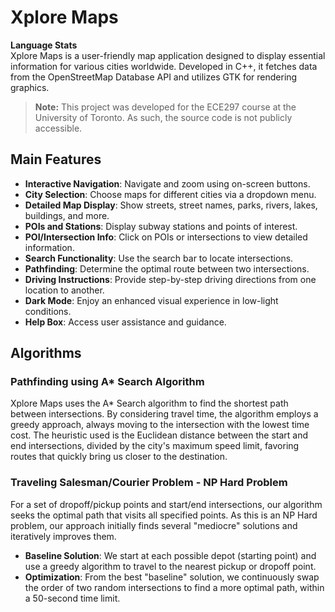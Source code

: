 # Xplore Maps

**Language Stats**  
Xplore Maps is a user-friendly map application designed to display essential information for various cities worldwide. Developed in C++, it fetches data from the OpenStreetMap Database API and utilizes GTK for rendering graphics.

> **Note:** This project was developed for the ECE297 course at the University of Toronto. As such, the source code is not publicly accessible.

## Main Features
- **Interactive Navigation**: Navigate and zoom using on-screen buttons.
- **City Selection**: Choose maps for different cities via a dropdown menu.
- **Detailed Map Display**: Show streets, street names, parks, rivers, lakes, buildings, and more.
- **POIs and Stations**: Display subway stations and points of interest.
- **POI/Intersection Info**: Click on POIs or intersections to view detailed information.
- **Search Functionality**: Use the search bar to locate intersections.
- **Pathfinding**: Determine the optimal route between two intersections.
- **Driving Instructions**: Provide step-by-step driving directions from one location to another.
- **Dark Mode**: Enjoy an enhanced visual experience in low-light conditions.
- **Help Box**: Access user assistance and guidance.

## Algorithms

### Pathfinding using A* Search Algorithm
Xplore Maps uses the A* Search algorithm to find the shortest path between intersections. By considering travel time, the algorithm employs a greedy approach, always moving to the intersection with the lowest time cost. The heuristic used is the Euclidean distance between the start and end intersections, divided by the city's maximum speed limit, favoring routes that quickly bring us closer to the destination.

### Traveling Salesman/Courier Problem - NP Hard Problem
For a set of dropoff/pickup points and start/end intersections, our algorithm seeks the optimal path that visits all specified points. As this is an NP Hard problem, our approach initially finds several "mediocre" solutions and iteratively improves them.

- **Baseline Solution**: We start at each possible depot (starting point) and use a greedy algorithm to travel to the nearest pickup or dropoff point.
- **Optimization**: From the best "baseline" solution, we continuously swap the order of two random intersections to find a more optimal path, within a 50-second time limit.
